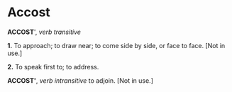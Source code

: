 # Accost

**ACCOST**', _verb transitive_

**1.** To approach; to draw near; to come side by side, or face to face. \[Not in use.\]

**2.** To speak first to; to address.

**ACCOST'**, _verb intransitive_ to adjoin. \[Not in use.\]